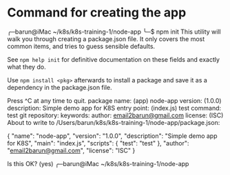 # Command for creating the app
╭─barun@iMac ~/k8s/k8s-training-1/node-app
╰─$ npm init
This utility will walk you through creating a package.json file.
It only covers the most common items, and tries to guess sensible defaults.

See `npm help init` for definitive documentation on these fields
and exactly what they do.

Use `npm install <pkg>` afterwards to install a package and
save it as a dependency in the package.json file.

Press ^C at any time to quit.
package name: (app) node-app
version: (1.0.0)
description: Simple demo app for K8S
entry point: (index.js)
test command: test
git repository:
keywords:
author: email2barun@gmail.com
license: (ISC)
About to write to /Users/barun/k8s/k8s-training-1/node-app/package.json:

{
  "name": "node-app",
  "version": "1.0.0",
  "description": "Simple demo app for K8S",
  "main": "index.js",
  "scripts": {
    "test": "test"
  },
  "author": "email2barun@gmail.com",
  "license": "ISC"
}


Is this OK? (yes)
╭─barun@iMac ~/k8s/k8s-training-1/node-app